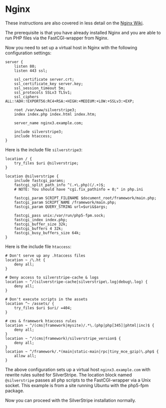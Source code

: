 # Nginx

These instructions are also covered in less detail on the
[Nginx Wiki](http://wiki.nginx.org/SilverStripe).

The prerequisite is that you have already installed Nginx and you are
able to run PHP files via the FastCGI-wrapper from Nginx.

Now you need to set up a virtual host in Nginx with the following
configuration settings:

	server {
		listen 80;
		listen 443 ssl;
		
		ssl_certificate server.crt;
		ssl_certificate_key server.key;
		ssl_session_timeout 5m;
		ssl_protocols SSLv3 TLSv1;
		ssl_ciphers ALL:!ADH:!EXPORT56:RC4+RSA:+HIGH:+MEDIUM:+LOW:+SSLv3:+EXP;
		
		root /var/www/silverstripe3;
		index index.php index.html index.htm;
		
		server_name nginx3.example.com;

		include silverstripe3;
		include htaccess;
	}

Here is the include file `silverstripe3`:

	location / {
		try_files $uri @silverstripe;
	}
 
	location @silverstripe {
		include fastcgi_params;
		fastcgi_split_path_info ^(.+\.php)(/.+)$;
		# NOTE: You should have "cgi.fix_pathinfo = 0;" in php.ini
		
		fastcgi_param SCRIPT_FILENAME $document_root/framework/main.php;
		fastcgi_param SCRIPT_NAME /framework/main.php;
		fastcgi_param QUERY_STRING url=$uri&$args;
		
		fastcgi_pass unix:/var/run/php5-fpm.sock;
		fastcgi_index index.php;
		fastcgi_buffer_size 32k;
		fastcgi_buffers 4 32k;
		fastcgi_busy_buffers_size 64k;
	}


Here is the include file `htaccess`:

	# Don't serve up any .htaccess files
	location ~ /\.ht {
		deny all;
	}
	
	# Deny access to silverstripe-cache & logs
	location ~ ^/(silverstripe-cache|silverstripe\.log|debug\.log) {
		deny all;
	}
	
	# Don't execute scripts in the assets
	location ^~ /assets/ {
		try_files $uri $uri/ =404;
	}
	
	# cms & framework htaccess rules
	location ~ ^/(cms|framework|mysite)/.*\.(php|php[345]|phtml|inc)$ {
		deny all;
	}
	location ~ ^/(cms|framework)/silverstripe_version$ {
		deny all;
	}
	location ~ ^/framework/.*(main|static-main|rpc|tiny_mce_gzip)\.php$ {
		allow all;
	}

The above configuration sets up a virtual host `nginx3.example.com` with
rewrite rules suited for SilverStripe. The location block named
`@silverstripe` passes all php scripts to the FastCGI-wrapper via a Unix
socket. This example is from a site running Ubuntu with the php5-fpm
package.

Now you can proceed with the SilverStripe installation normally.
